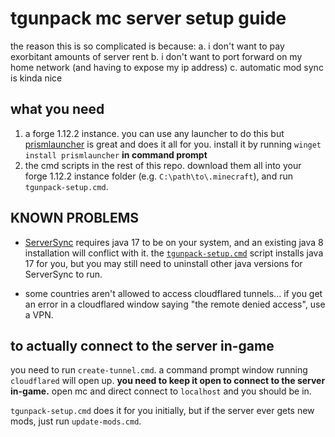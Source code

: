 # tgunpack mc server setup guide

the reason this is so complicated is because:
a. i don't want to pay exorbitant amounts of server rent
b. i don't want to port forward on my home network (and having to expose my ip address)
c. automatic mod sync is kinda nice

## what you need

1. a forge 1.12.2 instance. you can use any launcher to do this but [prismlauncher](https://prismlauncher.org/) is great and does it all for you. install it by running `winget install prismlauncher` __in command prompt__
2. the cmd scripts in the rest of this repo. download them all into your forge 1.12.2 instance folder (e.g. `C:\path\to\.minecraft`), and run `tgunpack-setup.cmd`.

## KNOWN PROBLEMS

- [ServerSync](https://github.com/superzanti/ServerSync) requires java 17 to be on your system, and an existing java 8 installation will conflict with it. the [`tgunpack-setup.cmd`](./tgunpack-setup.cmd) script installs java 17 for you, but you may still need to uninstall other java versions for ServerSync to run.

- some countries aren't allowed to access cloudflared tunnels... if you get an error in a cloudflared window saying "the remote denied access", use a VPN.

## to actually connect to the server in-game

you need to run `create-tunnel.cmd`. a command prompt window running `cloudflared` will open up. **you need to keep it open to connect to the server in-game.** open mc and direct connect to `localhost` and you should be in.

`tgunpack-setup.cmd` does it for you initially, but if the server ever gets new mods, just run `update-mods.cmd`.

